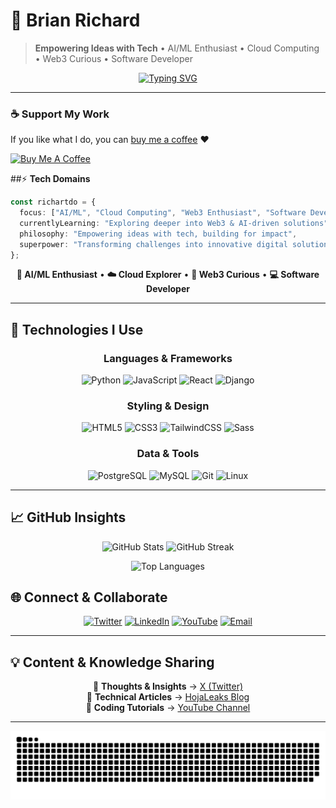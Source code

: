 # 🌟 Brian Richard

> **Empowering Ideas with Tech** • AI/ML Enthusiast • Cloud Computing • Web3 Curious • Software Developer


<div align="center">
  
 [![Typing SVG](https://readme-typing-svg.herokuapp.com?font=Fira+Code&pause=1000&color=2AF70B&background=D0FF5100&width=435&lines=Teaching+machines+to+think;Empowering+ideas+with+tech;Innovating+with+data+%26+AI;AI-driven+innovation;Powered+by+the+cloud;Tech+is+my+playground;Decentralized+future+builder)](https://git.io/typing-svg)
</div>

---
### ☕ Support My Work  

If you like what I do, you can [buy me a coffee](https://buymeacoffee.com/richartdo) ❤️  

[![Buy Me A Coffee](https://img.shields.io/badge/☕-Buy%20Me%20a%20Coffee-orange)](https://buymeacoffee.com/richartdo)

##⚡ **Tech Domains**
```typescript
const richartdo = {
  focus: ["AI/ML", "Cloud Computing", "Web3 Enthusiast", "Software Development"],
  currentlyLearning: "Exploring deeper into Web3 & AI-driven solutions",
  philosophy: "Empowering ideas with tech, building for impact",
  superpower: "Transforming challenges into innovative digital solutions"
};
```
<div align="center">
  
  **🤖 AI/ML Enthusiast** • **☁️ Cloud Explorer** • **🔗 Web3 Curious** • **💻 Software Developer**
  
</div>

---
## 🔧 **Technologies I Use**

<div align="center">

### **Languages & Frameworks**
![Python](https://img.shields.io/badge/Python-3776AB?style=for-the-badge&logo=python&logoColor=white)
![JavaScript](https://img.shields.io/badge/JavaScript-F7DF1E?style=for-the-badge&logo=javascript&logoColor=black)
![React](https://img.shields.io/badge/React-61DAFB?style=for-the-badge&logo=react&logoColor=black)
![Django](https://img.shields.io/badge/Django-092E20?style=for-the-badge&logo=django&logoColor=white)

### **Styling & Design**
![HTML5](https://img.shields.io/badge/HTML5-E34F26?style=for-the-badge&logo=html5&logoColor=white)
![CSS3](https://img.shields.io/badge/CSS3-1572B6?style=for-the-badge&logo=css3&logoColor=white)
![TailwindCSS](https://img.shields.io/badge/Tailwind_CSS-38B2AC?style=for-the-badge&logo=tailwind-css&logoColor=white)
![Sass](https://img.shields.io/badge/Sass-CC6699?style=for-the-badge&logo=sass&logoColor=white)

### **Data & Tools**
![PostgreSQL](https://img.shields.io/badge/PostgreSQL-316192?style=for-the-badge&logo=postgresql&logoColor=white)
![MySQL](https://img.shields.io/badge/MySQL-005C84?style=for-the-badge&logo=mysql&logoColor=white)
![Git](https://img.shields.io/badge/Git-F05032?style=for-the-badge&logo=git&logoColor=white)
![Linux](https://img.shields.io/badge/Linux-FCC624?style=for-the-badge&logo=linux&logoColor=black)

</div>

---
## 📈 **GitHub Insights**

<div align="center">
  
  <img src="https://github-readme-stats-sigma-five.vercel.app/api?username=richartdo&show_icons=true&theme=tokyonight&hide_border=true&title_color=00D9FF&icon_color=00D9FF&text_color=ffffff&bg_color=0D1117" alt="GitHub Stats" width="49%" />
  <img src="https://github-readme-streak-stats.herokuapp.com/?user=richartdo&theme=tokyonight&hide_border=true&stroke=00D9FF&ring=00D9FF&fire=00D9FF&currStreakLabel=00D9FF" alt="GitHub Streak" width="49%" />
  
</div>

<div align="center">
  
  ![Top Languages](https://github-readme-stats-sigma-five.vercel.app/api/top-langs/?username=richartdo&layout=compact&theme=tokyonight&hide_border=true&title_color=00D9FF&text_color=ffffff&bg_color=0D1117)
  
</div>

## 🌐 **Connect & Collaborate**

<div align="center">
  
  [![Twitter](https://img.shields.io/badge/Twitter-1DA1F2?style=for-the-badge&logo=twitter&logoColor=white)](https://x.com/MadeBy_Richard)
  [![LinkedIn](https://img.shields.io/badge/LinkedIn-0077B5?style=for-the-badge&logo=linkedin&logoColor=white)](https://www.linkedin.com/in/BrianRichard/)
  [![YouTube](https://img.shields.io/badge/YouTube-FF0000?style=for-the-badge&logo=youtube&logoColor=white)](https://www.youtube.com/@ibrahsofttv)
  [![Email](https://img.shields.io/badge/Email-D14836?style=for-the-badge&logo=gmail&logoColor=white)](mailto:brianarichard14@gmail.com)
  
</div>

---
## 💡 **Content & Knowledge Sharing**

<div align="center">
  
  📝 **Thoughts & Insights** → [X (Twitter)](https://x.com/MadeBy_Richard)  
  📖 **Technical Articles** → [HojaLeaks Blog](https://my-first-blog-lo06.onrender.com/)  
  🎥 **Coding Tutorials** → [YouTube Channel](https://www.youtube.com/@ibrahsofttv)
  
</div>

---


<div align="center">
  <img src="https://raw.githubusercontent.com/platane/snk/output/github-contribution-grid-snake-dark.svg" alt="Snake eating my contributions" />
</div>
